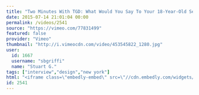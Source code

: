```yaml
---
title: "Two Minutes With TGD: What Would You Say To Your 18-Year-Old Self?"
date: 2015-07-14 21:01:04 00:00
permalink: /videos/2541
source: "https://vimeo.com/77831499"
featured: false
provider: "Vimeo"
thumbnail: "http://i.vimeocdn.com/video/453545822_1280.jpg"
user:
  id: 1667
  username: "sbgriffi"
  name: "Stuart G."
tags: ["interview","design","new york"]
html: "<iframe class=\"embedly-embed\" src=\"//cdn.embedly.com/widgets/media.html?src=https%3A%2F%2Fplayer.vimeo.com%2Fvideo%2F77831499&wmode=transparent&url=https%3A%2F%2Fvimeo.com%2F77831499&image=http%3A%2F%2Fi.vimeocdn.com%2Fvideo%2F453545822_1280.jpg&key=daaebf4d9cdd46779200162d0ca86e20&type=text%2Fhtml&schema=vimeo\" width=\"1920\" height=\"1080\" scrolling=\"no\" frameborder=\"0\" allowfullscreen></iframe>"
id: 2541
---
```



